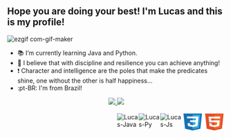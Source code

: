 ## Hope you are doing your best! I'm Lucas and this is my profile!
![ezgif com-gif-maker](https://user-images.githubusercontent.com/100219854/186463455-225d8b40-39f6-463a-9923-aa1d5e4dc058.gif)



- 	:books: I’m currently learning Java and Python.
- 💬 I believe that with discipline and resilience you can achieve anything!
- :exclamation: Character and intelligence are the poles that make the predicates shine, one without the other is half happiness...
- :pt-BR: I'm from Brazil!
<div align="center">
  <a href="https://github.com/LucasAdao">
  <img height="150em" src="https://github-readme-stats.vercel.app/api?username=LucasAdao&show_icons=true&theme=highcontrast&include_all_commits=true&count_private=true"/>
  <img height="150em" src="https://github-readme-stats.vercel.app/api/top-langs/?username=LucasAdao&layout=compact&langs_count=7&theme="highcontrast"/>
</div>
<div style="display: inline_block"><br>
  <img align="right" alt="Lucas-HTML" height="40" width="50" src="https://raw.githubusercontent.com/devicons/devicon/master/icons/html5/html5-original.svg">
  <img align="right" alt="Lucas-CSS" height="40" width="50" src="https://raw.githubusercontent.com/devicons/devicon/master/icons/css3/css3-original.svg">
  <img align="right" alt="Lucas-Js" height="40" width="50" src="https://cdn.jsdelivr.net/gh/devicons/devicon/icons/javascript/javascript-original.svg">
  <img align="right" alt="Lucas-Py" height="40" width="50" src="https://cdn.jsdelivr.net/gh/devicons/devicon/icons/python/python-plain-wordmark.svg">
  <img align="right" alt="Lucas-Java" height="40" width="50" src="https://cdn.jsdelivr.net/gh/devicons/devicon/icons/java/java-original-wordmark.svg">
</div>
